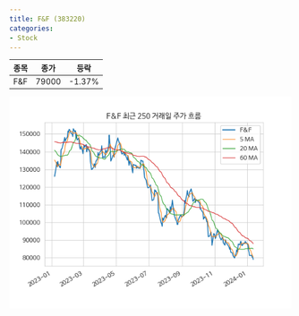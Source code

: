```yaml
---
title: F&F (383220)
categories:
- Stock
---
```


|종목|종가|등락|
|----|----|----|
|F&F|79000|-1.37%|

<!-- more -->

![383220](/assets/images/stock/383220.png)